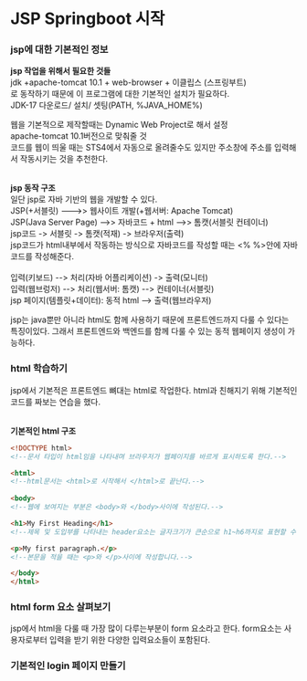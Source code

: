 <h1>JSP Springboot 시작</h1>

<h3>jsp에 대한 기본적인 정보</h3>
 
**jsp 작업을 위해서 필요한 것들**<br>
jdk +apache-tomcat 10.1 + web-browser + 이클립스 (스프링부트)<br>
로 동작하기 때문에 이 프로그램에 대한 기본적인 설치가 필요하다.<br>
 JDK-17 다운로드/ 설치/ 셋팅(PATH, %JAVA_HOME%)
 
웹을 기본적으로 제작할때는 Dynamic Web Project로 해서 설정<br>
apache-tomcat 10.1버전으로 맞춰줄 것<br>
코드를 웹이 띄울 때는 STS4에서 자동으로 올려줄수도 있지만 주소창에 주소를 입력해서 작동시키는 것을 추천한다.
<br><br>

**jsp 동작 구조**<br>
일단 jsp로 자바 기반의 웹을 개발할 수 있다.<br>
JSP(+서블릿) --->> 웹사이트 개발(+웹서버: Apache Tomcat)<br>
 JSP(Java Server Page) -->> 자바코드 + html -->> 톰캣(서블릿 컨테이너)<br>
 jsp코드 -> 서블릿 -> 톰캣(적재) -> 브라우저(출력)<br>
 jsp코드가 html내부에서 작동하는 방식으로 자바코드를 작성할 때는 <% %>안에 자바코드를 작성해준다.
<br><br>
입력(키보드) --> 처리(자바 어플리케이션) -> 출력(모니터)<br>
입력(웹브렁저) --> 처리(웹서버: 톰캣) --> 컨테이너(서블릿)<br>
jsp 페이지(템플릿+데이터): 동적 html --> 출력(웹브라우저)
 
jsp는 java뿐만 아니라 html도 함께 사용하기 때문에 프론트엔드까지 다룰 수 있다는 특징이있다.
그래서 프론트엔드와 백엔드를 함께 다룰 수 있는 동적 웹페이지 생성이 가능하다.


<h3>html 학습하기</h3>
jsp에서 기본적은 프론트엔드 뼈대는 html로 작업한다.
html과 친해지기 위해 기본적인 코드를 짜보는 연습을 했다.
<br><br>

**기본적인 html 구조**

```html
<!DOCTYPE html>
<!--문서 타입이 html임을 나타내며 브라우저가 웹페이지를 바르게 표시하도록 한다.-->

<html>
<!--html문서는 <html>로 시작해서 </html>로 끝난다.-->
 
<body>
<!--웹에 보여지는 부분은 <body>와 </body>사이에 작성된다.-->

<h1>My First Heading</h1> 
<!--제목 및 도입부를 나타내는 header요소는 글자크기가 큰순으로 h1~h6까지로 표현할 수 있다.-->

<p>My first paragraph.</p>
<!--본문을 적을 때는 <p>와 </p>사이에 작성합니다.-->

</body>
</html>
```

<h3>html form 요소 살펴보기</h3>

jsp에서 html을 다룰 때 가장 많이 다루는부분이 form 요소라고 한다.
form요소는 사용자로부터 입력을 받기 위한 다양한 입력요소들이 포함된다.
<h3>기본적인 login 페이지 만들기</h3>

